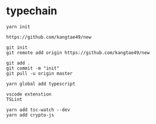 # typechain

```
yarn init
```

```
https://github.com/kangtae49/new
```

```
git init
git remote add origin https://github.com/kangtae49/new

git add .
git commit -m "init"
git pull -u origin master
```

```
yarn global add typescript
```

```
vscode extenstion
TSLint
```

```
yarn add tsc-watch --dev
yarn add crypto-js
```

```

```
